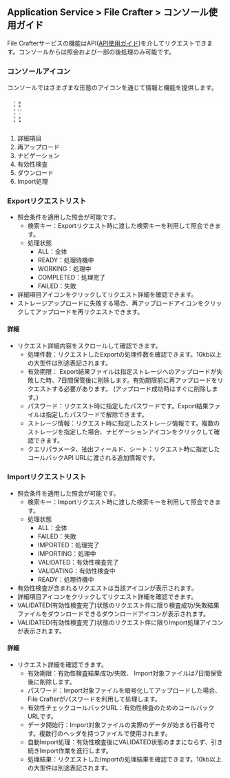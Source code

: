 ## Application Service > File Crafter > コンソール使用ガイド

File Crafterサービスの機能はAPI([API使用ガイド](./api-guide.md))を介してリクエストできます。コンソールからは照会および一部の後処理のみ可能です。

### コンソールアイコン
コンソールではさまざまな形態のアイコンを通じて情報と機能を提供します。

![](../image/icons.png)

1. 詳細項目
2. 再アップロード
3. ナビゲーション
4. 有効性検査
5. ダウンロード
6. Import処理

### Exportリクエストリスト

- 照会条件を適用した照会が可能です。
    - 検索キー：Exportリクエスト時に渡した検索キーを利用して照会できます。
    - 処理状態
        - ALL：全体
        - READY：処理待機中
        - WORKING：処理中
        - COMPLETED：処理完了
        - FAILED：失敗
- 詳細項目アイコンをクリックしてリクエスト詳細を確認できます。
- ストレージアップロードに失敗する場合、再アップロードアイコンをクリックしてアップロードを再リクエストできます。

#### 詳細

- リクエスト詳細内容をスクロールして確認できます。
    - 処理件数：リクエストしたExportの処理件数を確認できます。10kb以上の大型件は別途表記されます。
    - 有効期限： Export結果ファイルは指定ストレージへのアップロードが失敗した時、7日間保管後に削除します。有効期限前に再アップロードをリクエストする必要があります。 (アップロード成功時はすぐに削除します。)
    - パスワード：リクエスト時に指定したパスワードです。Export結果ファイルは指定したパスワードで解除できます。
    - ストレージ情報：リクエスト時に指定したストレージ情報です。複数のストレージを指定した場合、ナビゲーションアイコンをクリックして確認できます。
    - クエリパラメータ、抽出フィールド、シート：リクエスト時に指定したコールバックAPI URLに渡される追加情報です。

### Importリクエストリスト

- 照会条件を適用した照会が可能です。
    - 検索キー：Importリクエスト時に渡した検索キーを利用して照会できます。
    - 処理状態
        - ALL：全体
        - FAILED：失敗
        - IMPORTED：処理完了
        - IMPORTING：処理中
        - VALIDATED：有効性検査完了
        - VALIDATING：有効性検査中
        - READY：処理待機中
- 有効性検査が含まれるリクエストは当該アイコンが表示されます。
- 詳細項目アイコンをクリックしてリクエスト詳細を確認できます。
- VALIDATED(有効性検査完了)状態のリクエスト件に限り検査成功/失敗結果ファイルをダウンロードできるダウンロードアイコンが表示されます。
- VALIDATED(有効性検査完了)状態のリクエスト件に限りImport処理アイコンが表示されます。

#### 詳細

- リクエスト詳細を確認できます。
    - 有効期限：有効性検査結果成功/失敗、 Import対象ファイルは7日間保管後に削除します。
    - パスワード：Import対象ファイルを暗号化してアップロードした場合、File Crafterがパスワードを利用して処理します。
    - 有効性チェックコールバックURL：有効性検査のためのコールバックURLです。
    - データ開始行：Import対象ファイルの実際のデータが始まる行番号です。複数行のヘッダを持つファイルで使用されます。
    - 自動Import処理：有効性検査後にVALIDATED状態のままにならず、引き続きImport作業を進行します。
    - 処理結果：リクエストしたImportの処理結果を確認できます。10kb以上の大型件は別途表記されます。
